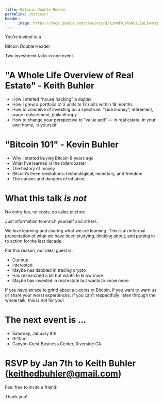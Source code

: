 ```yaml
---
title: Bitcoin Double-Header
permalink: /bitcoin/
header:
      image: https://docs.google.com/drawings/d/1pXWdYQYhSN5sEIeL3xMztpe2HDtgdNrpvB-QAz8X5l4/edit?usp=sharing
--- 
```



You're invited to a 

Bitcoin Double Header

Two investment talks in one event. 

# "A Whole Life Overview of Real Estate" - Keith Buhler
- How I started “house hacking” a duplex
- How I grew a portfolio of 2 units to 12 units within 18 months.
- How to conceive of investing on a spectrum: “side money”, retirement, wage replacement, philanthropy
- How to change your perspective to “value add” — in real estate, in your own home, in yourself

# "Bitcoin 101" - Kevin Buhler

- Why I started buying Bitcoin 8 years ago
- What I’ve learned in the rollercoaster
- The history of money
- Bitcoin’s three revolutions: technological, monetary, and freedom
- The causes and dangers of inflation

# What this talk *is not*

No entry fee, no costs, no sales pitches! 

Just information to enrich yourself and others. 

We love learning and sharing what we are learning. This is an informal presentation of what we have been studying, thinking about, and putting in to action for the last decade. 

For this reason, our ideal guest is: 
- Curious
- Interested
- Maybe has dabbled in trading crypto
- Has researched a bit but wants to know more
- Maybe has invested in real estate but wants to know more

If you have an axe to grind about alt-coins or Bitcoin, if you want to warn us or share your worst experiences, if you can't respectfully listen through the whole talk, this is not for you! 

# The next event is ...
* Saturday, January 8th
* 9-11am
* Canyon Crest Business Center, Riverside CA

# RSVP by Jan 7th to Keith Buhler (keithedbuhler@gmail.com)
Feel free to invite a friend!

Thank you! 
